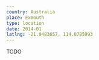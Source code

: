 ```yaml
---
country: Australia
place: Exmouth
type: location
date: 2014-01
latlng: -21.9483657, 114.0785993
---
```


TODO
